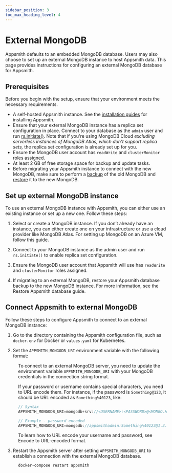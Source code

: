 ```yaml
---
sidebar_position: 3
toc_max_heading_level: 4
---
```


# External MongoDB

Appsmith defaults to an embedded MongoDB database. Users may also choose to set up an external MongoDB instance to host Appsmith data. This page provides instructions for configuring an external MongoDB database for Appsmith.

## Prerequisites

Before you begin with the setup, ensure that your environment meets the necessary requirements.

- A self-hosted Appsmith instance. See the [installation guides](/getting-started/setup/installation-guides) for installing Appsmith.
- Ensure that your external MongoDB instance has a replica set configuration in place. Connect to your database as the `admin` user and run [rs.initiate()](https://docs.mongodb.com/manual/reference/method/rs.initiate/). Note that if you're using MongoDB Cloud _excluding serverless instances of MongoDB Atlas, which don't support replica sets,_ the replica set configuration is already set up for you.
- Ensure the MongoDB user account has `readWrite` and `clusterMonitor` roles assigned.
- At least 2 GB of free storage space for backup and update tasks.
- Before migrating your Appsmith instance to connect with the new MongoDB, make sure to perform a [backup](/getting-started/setup/instance-management/appsmithctl#backup-database) of the old MongoDB and [restore](/getting-started/setup/instance-management/appsmithctl#restore-database) it to the new MongoDB.

## Set up external MongoDB instance

To use an external MongoDB instance with Appsmith, you can either use an existing instance or set up a new one. Follow these steps:

1. Select or create a MongoDB instance. If you don’t already have an instance, you can either create one on your infrastructure or use a cloud provider like MongoDB Atlas. For setting up MongoDB on an Azure VM, follow this guide. 

2. Connect to your MongoDB instance as the admin user and run `rs.initiate()` to enable replica set configuration.

3. Ensure the MongoDB user account that Appsmith will use has `readWrite` and `clusterMonitor` roles assigned.

4. If migrating to an external MongoDB, restore your Appsmith database backup to the new MongoDB instance. For more information, see the Restore Appsmith database guide.

## Connect Appsmith to external MongoDB

Follow these steps to configure Appsmith to connect to an external MongoDB instance:


1. Go to the directory containing the Appsmith configuration file, such as `docker.env` for Docker or `values.yaml` for Kubernetes.


2. Set the `APPSMITH_MONGODB_URI` environment variable with the following format:

<dd>

To connect to an external MongoDB server, you need to update the environment variable `APPSMITH_MONGODB_URI` with your MongoDB credentials in the connection string format. 

If your password or username contains special characters, you need to URL encode them. For instance, if the password is `Something@123`, it should be URL encoded as `Something%40123`, like:

```js
// Syntax
APPSMITH_MONGODB_URI=mongodb+srv://<USERNAME>:<PASSWORD>@<MONGO.HOST.NAME>/<DATABASENAME>

// Example - password encoded
APPSMITH_MONGODB_URI=mongodb://appsmithadmin:Something%40123@1.3.4.5:27017/appsmith?retryWrites=true
```

To learn how to URL encode your username and password, see Encode to URL-encoded format.



</dd>

3. Restart the Appsmith server after setting `APPSMITH_MONGODB_URI` to establish a connection with the external MongoDB database.

<dd>

```bash
docker-compose restart appsmith
```

</dd>